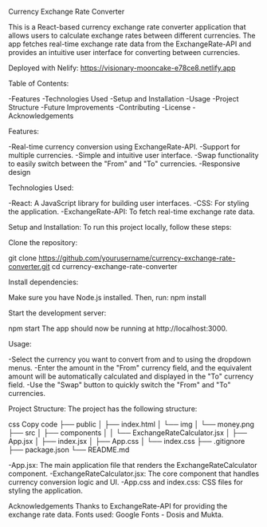 Currency Exchange Rate Converter

This is a React-based currency exchange rate converter application that allows users to calculate exchange rates between different currencies. The app fetches real-time exchange rate data from the ExchangeRate-API and provides an intuitive user interface for converting between currencies.

Deployed with Nelify: https://visionary-mooncake-e78ce8.netlify.app

Table of Contents:

-Features
-Technologies Used
-Setup and Installation
-Usage
-Project Structure
-Future Improvements
-Contributing
-License
-Acknowledgements

Features:

-Real-time currency conversion using ExchangeRate-API.
-Support for multiple currencies.
-Simple and intuitive user interface.
-Swap functionality to easily switch between the "From" and "To" currencies.
-Responsive design 

Technologies Used:

-React: A JavaScript library for building user interfaces.
-CSS: For styling the application.
-ExchangeRate-API: To fetch real-time exchange rate data.

Setup and Installation:
To run this project locally, follow these steps:

Clone the repository:

git clone https://github.com/yourusername/currency-exchange-rate-converter.git
cd currency-exchange-rate-converter

Install dependencies:

Make sure you have Node.js installed. Then, run:
npm install

Start the development server:

npm start
The app should now be running at http://localhost:3000.

Usage:

-Select the currency you want to convert from and to using the dropdown menus.
-Enter the amount in the "From" currency field, and the equivalent amount will be automatically calculated and displayed in the "To" currency field.
-Use the "Swap" button to quickly switch the "From" and "To" currencies.

Project Structure:
The project has the following structure:

css
Copy code
├── public
│   ├── index.html
│   └── img
│       └── money.png
├── src
│   ├── components
│   │   └── ExchangeRateCalculator.jsx
│   ├── App.jsx
│   ├── index.jsx
│   ├── App.css
│   └── index.css
├── .gitignore
├── package.json
└── README.md

-App.jsx: The main application file that renders the ExchangeRateCalculator component.
-ExchangeRateCalculator.jsx: The core component that handles currency conversion logic and UI.
-App.css and index.css: CSS files for styling the application.


Acknowledgements
Thanks to ExchangeRate-API for providing the exchange rate data.
Fonts used: Google Fonts - Dosis and Mukta.
